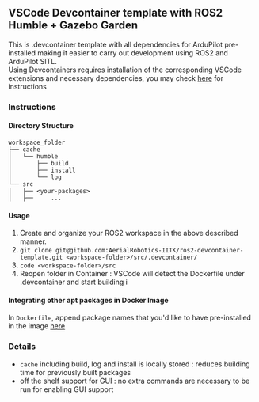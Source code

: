 ## VSCode Devcontainer template with ROS2 Humble + Gazebo Garden
This is .devcontainer template with all dependencies for ArduPilot pre-installed making it easier to carry out development using ROS2 and ArduPilot SITL. <br> Using Devcontainers requires installation of the corresponding VSCode extensions and necessary dependencies, you may check [here](https://code.visualstudio.com/docs/devcontainers/devcontainer-cli) for instructions

### Instructions
#### Directory Structure
```
workspace_folder
├── cache
│   └── humble
│       ├── build
│       ├── install
│       └── log
└── src
│   ├── <your-packages>
│   ├──     ...

```

#### Usage
1. Create and organize your ROS2 workspace in the above described manner.
2. ``git clone git@github.com:AerialRobotics-IITK/ros2-devcontainer-template.git <workspace-folder>/src/.devcontainer/``
3. ``code <workspace-folder>/src``
4. Reopen folder in Container : VSCode will detect the Dockerfile under .devcontainer and start building i

#### Integrating other apt packages in Docker Image
In ``Dockerfile``, append package names that you'd like to have pre-installed in the image [here](https://github.com/pulak-gautam/ardupilot_gz-devcontainer/blob/master/Dockerfile#L66C1-L69C5)

### Details  
  - ``cache`` including build, log and install is locally stored : reduces building time for previously built packages
  - off the shelf support for GUI : no extra commands are necessary to be run for enabling GUI support
